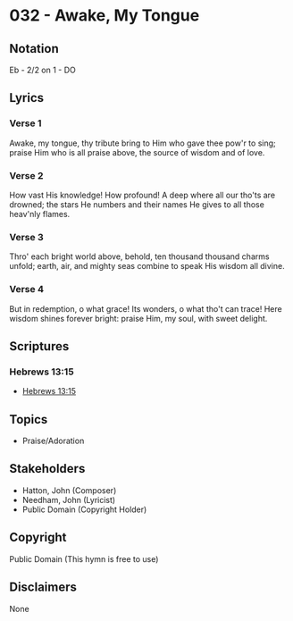# 032 - Awake, My Tongue

## Notation

Eb - 2/2 on 1 - DO

## Lyrics

### Verse 1

Awake, my tongue, thy tribute bring to Him who gave thee pow'r to sing; praise Him who is all praise above, the source of wisdom and of love.

### Verse 2

How vast His knowledge! How profound! A deep where all our tho'ts are drowned; the stars He numbers and their names He gives to all those heav'nly flames.

### Verse 3

Thro' each bright world above, behold, ten thousand thousand charms unfold; earth, air, and mighty seas combine to speak His wisdom all divine.

### Verse 4

But in redemption, o what grace! Its wonders, o what tho't can trace! Here wisdom shines forever bright: praise Him, my soul, with sweet delight.


## Scriptures

### Hebrews 13:15

- [Hebrews 13:15](https://www.biblegateway.com/passage/?search=Hebrews%2013%3A15)


## Topics

- Praise/Adoration

## Stakeholders

- Hatton, John (Composer)
- Needham, John (Lyricist)
- Public Domain (Copyright Holder)

## Copyright

Public Domain
(This hymn is free to use)

## Disclaimers

None

